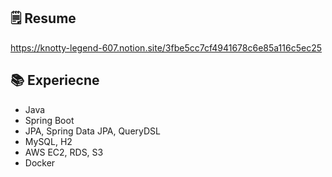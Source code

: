 ## 🗒 Resume
https://knotty-legend-607.notion.site/3fbe5cc7cf4941678c6e85a116c5ec25

## 📚 Experiecne
- Java
- Spring Boot
- JPA, Spring Data JPA, QueryDSL
- MySQL, H2
- AWS EC2, RDS, S3
- Docker
<!--
**dbslzld15/dbslzld15** is a ✨ _special_ ✨ repository because its `README.md` (this file) appears on your GitHub profile.

Here are some ideas to get you started:

- 🔭 I’m currently working on ...
- 🌱 I’m currently learning ...
- 👯 I’m looking to collaborate on ...
- 🤔 I’m looking for help with ...
- 💬 Ask me about ...
- 📫 How to reach me: ...
- 😄 Pronouns: ...
- ⚡ Fun fact: ...
-->
